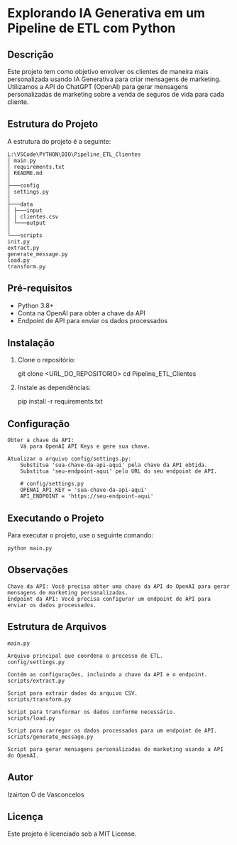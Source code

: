 # Explorando IA Generativa em um Pipeline de ETL com Python

## Descrição

Este projeto tem como objetivo envolver os clientes de maneira mais personalizada usando IA Generativa para criar mensagens de marketing. Utilizamos a API do ChatGPT (OpenAI) para gerar mensagens personalizadas de marketing sobre a venda de seguros de vida para cada cliente.

## Estrutura do Projeto

A estrutura do projeto é a seguinte:

    L:\VSCode\PYTHON\DIO\Pipeline_ETL_Clientes
    │ main.py
    │ requirements.txt
    │ README.md
    │
    ├───config
    │ settings.py
    │
    ├───data
    │ ├───input
    │ │ clientes.csv
    │ └───output
    │
    └───scripts
    init.py
    extract.py
    generate_message.py
    load.py
    transform.py

## Pré-requisitos

- Python 3.8+
- Conta na OpenAI para obter a chave da API
- Endpoint de API para enviar os dados processados

## Instalação

1. Clone o repositório:

   git clone <URL_DO_REPOSITORIO>
   cd Pipeline_ETL_Clientes

2. Instale as dependências:

    pip install -r requirements.txt

## Configuração

    Obter a chave da API:
        Vá para OpenAI API Keys e gere sua chave.

    Atualizar o arquivo config/settings.py:
        Substitua 'sua-chave-da-api-aqui' pela chave da API obtida.
        Substitua 'seu-endpoint-aqui' pelo URL do seu endpoint de API.

        # config/settings.py
        OPENAI_API_KEY = 'sua-chave-da-api-aqui'
        API_ENDPOINT = 'https://seu-endpoint-aqui'

## Executando o Projeto

Para executar o projeto, use o seguinte comando:

    python main.py

## Observações

    Chave da API: Você precisa obter uma chave da API do OpenAI para gerar mensagens de marketing personalizadas.
    Endpoint da API: Você precisa configurar um endpoint de API para enviar os dados processados.

## Estrutura de Arquivos

    main.py

    Arquivo principal que coordena o processo de ETL.
    config/settings.py

    Contém as configurações, incluindo a chave da API e o endpoint.
    scripts/extract.py

    Script para extrair dados do arquivo CSV.
    scripts/transform.py

    Script para transformar os dados conforme necessário.
    scripts/load.py

    Script para carregar os dados processados para um endpoint de API.
    scripts/generate_message.py

    Script para gerar mensagens personalizadas de marketing usando a API do OpenAI.

## Autor

Izairton O de Vasconcelos

## Licença

Este projeto é licenciado sob a MIT License.
